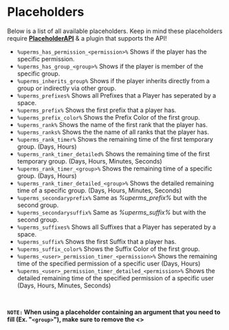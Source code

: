 # Placeholders
Below is a list of all available placeholders. Keep in mind these placeholders require **[PlaceholderAPI](https://www.spigotmc.org/resources/6245/)** & a plugin that supports the API!
<br>

* `%uperms_has_permission_<permission>%`
  Shows if the player has the specific permission.
* `%uperms_has_group_<group>%`
  Shows if the player is member of the specific group.
* `%uperms_inherits_group%`
  Shows if the player inherits directly from a group or indirectly via other group.
* `%uperms_prefixes%`
  Shows all Prefixes that a Player has seperated by a space.
* `%uperms_prefix%`
  Shows the first prefix that a player has.
* `%uperms_prefix_color%`
  Shows the Prefix Color of the first group.
* `%uperms_rank%`
  Shows the name of the first rank that the player has.
* `%uperms_ranks%`
  Shows the the name of all ranks that the player has.
* `%uperms_rank_timer%`
  Shows the remaining time of the first temporary group. (Days, Hours)
* `%uperms_rank_timer_detailed%`
  Shows the remaining time of the first temporary group. (Days, Hours, Minutes, Seconds)
* `%uperms_rank_timer_<group>%`
  Shows the remaining time of a specific group. (Days, Hours)
* `%uperms_rank_timer_detailed_<group>%`
  Shows the detailed remaining time of a specific group. (Days, Hours, Minutes, Seconds)
* `%uperms_secondaryprefix%`
  Same as *%uperms_prefix%* but with the second group.
* `%uperms_secondarysuffix%`
  Same as *%uperms_suffix%* but with the second group.
* `%uperms_suffixes%`
  Shows all Suffixes that a Player has seperated by a space.
* `%uperms_suffix%`
  Shows the first Suffix that a player has.
* `%uperms_suffix_color%`
  Shows the Suffix Color of the first group.
* `%uperms_<user>_permission_timer_<permission>%`
  Shows the remaining time of the specified permission of a specific user (Days, Hours)
* `%uperms_<user>_permission_timer_detailed_<permission>%`
  Shows the detailed remaining time of the specified permission of a specific user (Days, Hours, Minutes, Seconds)
<br>

**`NOTE:` When using a placeholder containing an argument that you need to fill (Ex. "`<group>`"), make sure to remove the <>**

